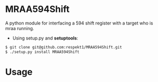 # MRAA594Shift

A python module for interfacing a 594 shift register with a target who is mraa running.



* Using setup.py and **setuptools**:
```sh
$ git clone git@github.com:respekt1/MRAA594Shift.git
$ ./setup.py install MRAA594Shift
```
# Usage

